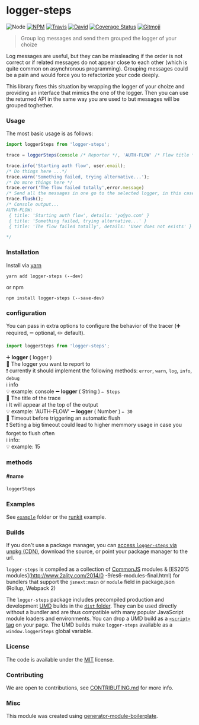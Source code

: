 # logger-steps

![Node](https://img.shields.io/node/v/logger-steps.svg?style=flat-square)
[![NPM](https://img.shields.io/npm/v/logger-steps.svg?style=flat-square)](https://www.npmjs.com/package/logger-steps)
[![Travis](https://img.shields.io/travis/danielo515/logger-steps/master.svg?style=flat-square)](https://travis-ci.org/danielo515/logger-steps)
[![David](https://img.shields.io/david/danielo515/logger-steps.svg?style=flat-square)](https://david-dm.org/danielo515/logger-steps)
[![Coverage Status](https://img.shields.io/coveralls/danielo515/logger-steps.svg?style=flat-square)](https://coveralls.io/github/danielo515/logger-steps)
[![Gitmoji](https://img.shields.io/badge/gitmoji-%20😜%20😍-FFDD67.svg?style=flat-square)](https://gitmoji.carloscuesta.me/)

> Group log messages and send them grouped the logger of your choize

Log messages are useful, but they can be missleading if the order is not correct or if related messages
do not appear close to each other (which is quite common on asynchronous programming).
Grouping messages could be a pain and would force you to refactorize your code deeply.

This library fixes this situation by wrapping the logger of your choize and providing an interface that mimics the one
of the logger. Then you can use the returned API in the same way you are used to but messages will be grouped toghether.

### Usage

The most basic usage is as follows:

```js
import loggerSteps from 'logger-steps';

trace = loggerSteps(console /* Reporter */, 'AUTH-FLOW' /* Flow title */, 15 /* Automatic flush timeout */);

trace.info('Starting auth flow', user.email);
/* Do things here ...*/
trace.warn('Something failed, trying alternative...');
/* Do more things here */
trace.error('The flow failed totally',error.message)
/* Send all the messages in one go to the selected logger, in this case the console*/
trace.flush();
/* Console output...
AUTH-FLOW:
 { title: 'Starting auth flow', details: 'yo@yo.com' }
 { title: 'Something failed, trying alternative...' }
 { title: 'The flow failed totally', details: 'User does not exists' }

*/

```

### Installation

Install via [yarn](https://github.com/yarnpkg/yarn)

    yarn add logger-steps (--dev)

or npm

    npm install logger-steps (--save-dev)


### configuration

You can pass in extra options to configure the behavior of the tracer (➕ required, ➖ optional, ✏️ default).

```js
import loggerSteps from 'logger-steps';

```

➕ **logger** ( logger )
<br/> 📝 The logger you want to report to
<br/> ❗️ currently it should implement the following methods: `error`, `warn`, `log`, `info`, `debug`
<br/> ℹ️ info
<br/> 💡 example: console
➖ **logger** ( String ) `✏️ Steps`
<br/> 📝 The title of the trace
<br/> ℹ️ It will appear at the top of the output
<br/> 💡 example: 'AUTH-FLOW'
➖ **logger** ( Number ) `✏️ 30`
<br/> 📝 Timeout before triggering an automatic flush
<br/> ❗️ Setting a big timeout could lead to higher memmory usage in case you forget to flush often
<br/> ℹ️ info:
<br/> 💡 example: 15

### methods

#### #name

```js
loggerSteps

```

### Examples

See [`example`](example/script.js) folder or the [runkit](https://runkit.com/danielo515/logger-steps) example.

### Builds

If you don't use a package manager, you can [access `logger-steps` via unpkg (CDN)](https://unpkg.com/logger-steps/), download the source, or point your package manager to the url.

`logger-steps` is compiled as a collection of [CommonJS](http://webpack.github.io/docs/commonjs.html) modules & [ES2015 modules](http://www.2ality.com/2014/0
  -9/es6-modules-final.html) for bundlers that support the `jsnext:main` or `module` field in package.json (Rollup, Webpack 2)

The `logger-steps` package includes precompiled production and development [UMD](https://github.com/umdjs/umd) builds in the [`dist` folder](https://unpkg.com/logger-steps/dist/). They can be used directly without a bundler and are thus compatible with many popular JavaScript module loaders and environments. You can drop a UMD build as a [`<script>` tag](https://unpkg.com/logger-steps) on your page. The UMD builds make `logger-steps` available as a `window.loggerSteps` global variable.

### License

The code is available under the [MIT](LICENSE) license.

### Contributing

We are open to contributions, see [CONTRIBUTING.md](CONTRIBUTING.md) for more info.

### Misc

This module was created using [generator-module-boilerplate](https://github.com/duivvv/generator-module-boilerplate).
